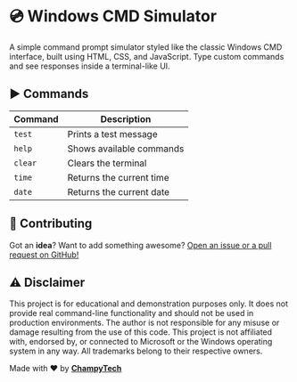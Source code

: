 # 💿 Windows CMD Simulator

A simple command prompt simulator styled like the classic Windows CMD interface, built using HTML, CSS, and JavaScript. Type custom commands and see responses inside a terminal-like UI.

## ▶️ Commands

| Command | Description              |
| ------- | ------------------------ |
| `test`  | Prints a test message    |
| `help`  | Shows available commands |
| `clear` | Clears the terminal      |
| `time`  | Returns the current time |
| `date`  | Returns the current date |

## 🙏 Contributing

Got an <b>idea</b>? Want to add something awesome? <a href="https://github.com/ChampyTech/windows-cmd-simulator" target="_blank">Open an issue or a pull request on GitHub!</a>

## ⚠️ Disclaimer

This project is for educational and demonstration purposes only. It does not provide real command-line functionality and should not be used in production environments. The author is not responsible for any misuse or damage resulting from the use of this code. This project is not affiliated with, endorsed by, or connected to Microsoft or the Windows operating system in any way. All trademarks belong to their respective owners.

Made with ❤️ by <b><a href="." target="_blank">ChampyTech</a></b>
